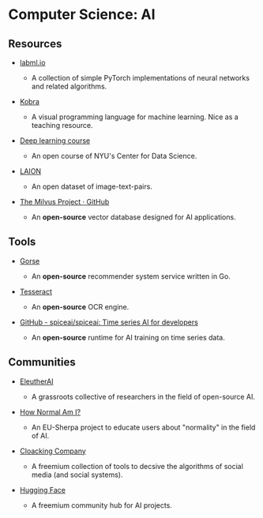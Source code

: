 # Computer Science: AI

## Resources

- [labml.io](https://nn.labml.ai)
  
   - A collection of simple PyTorch implementations of neural networks and related algorithms.

- [Kobra](https://kobra.dev)
  
   - A visual programming language for machine learning. Nice as a teaching resource.

- [Deep learning course](https://atcold.github.io/NYU-DLSP21)
  
   - An open course of NYU's Center for Data Science.

- [LAION](https://laion.ai/laion-400-open-dataset)
  
   - An open dataset of image-text-pairs.

- [The Milvus Project · GitHub](https://github.com/milvus-io)
  
   - An **open-source** vector database designed for AI applications.

## Tools

* [Gorse](https://github.com/zhenghaoz/gorse)
  
   * An **open-source** recommender system service written in Go.

* [Tesseract](https://github.com/tesseract-ocr/tesseract/tree/master)
  
   * An **open-source** OCR engine.

* [GitHub - spiceai/spiceai: Time series AI for developers](https://github.com/spiceai/spiceai)
  
   * An **open-source** runtime for AI training on time series data.

## Communities

* [EleutherAI](https://www.eleuther.ai)
  
   * A grassroots collective of researchers in the field of open-source AI.

* [How Normal Am I?](https://www.hownormalami.eu)
  
   * An EU-Sherpa project to educate users about "normality" in the field of AI.

* [Cloacking Company](https://www.cloakingcompany.com)
  
   * A freemium collection of tools to decsive the algorithms of social media (and social systems).

* [Hugging Face](https://huggingface.co)
  
   * A freemium community hub for AI projects.
